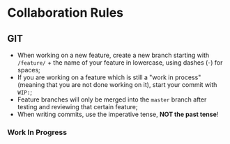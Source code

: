 # Collaboration Rules

## GIT
* When working on a new feature, create a new branch starting with `/feature/` + the name of your feature in lowercase, using dashes (-) for spaces;
* If you are working on a feature which is still a "work in process" (meaning that you are not done working on it), start your commit with `WIP:`;
* Feature branches will only be merged into the `master` branch after testing and reviewing that certain feature;
* When writing commits, use the imperative tense, **NOT the past tense**!

### Work In Progress
